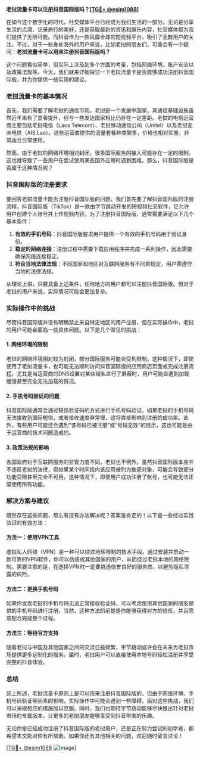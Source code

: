 **老挝流量卡可以注册抖音国际版吗？[[TG💪+ @esim1088](https://t.me/s/esim1088)]**

在如今这个数字化的时代，社交媒体平台已经成为我们生活的一部分。无论是分享生活的点滴、记录旅行的美好，还是获取最新的资讯和娱乐内容，社交媒体都为我们提供了无限可能。而抖音作为一款风靡全球的短视频平台，吸引了无数用户的关注。不过，对于一些身处海外的用户来说，比如老挝的朋友们，可能会有一个疑问：**老挝流量卡可以用来注册抖音国际版吗？**

这个问题看似简单，但实际上涉及到多个方面的考量，包括网络环境、账户安全以及政策法规等。今天，我们就来详细探讨一下老挝流量卡是否能够成功注册抖音国际版，并为你提供一些实用的建议。

### 老挝流量卡的基本情况

首先，我们需要了解老挝的通信市场。老挝是一个发展中国家，其通信基础设施虽然近年来有了显著提升，但与一些发达国家相比仍存在一定差距。老挝的电信运营商主要包括老挝电信（Laos Telecom）、老挝移动通信公司（Unitel）以及老挝亚洲电信（AIS Lao）。这些运营商提供的流量套餐种类繁多，价格也相对实惠，非常适合日常使用。

然而，由于老挝的网络环境相对封闭，很多国际服务的接入可能存在一定的限制。这也就导致了一些用户在尝试使用某些国外应用时遇到困难。那么，抖音国际版是否属于这种情况呢？

### 抖音国际版的注册要求

要回答老挝流量卡能否注册抖音国际版的问题，我们首先要了解抖音国际版的注册流程。抖音国际版（TikTok）是一款由字节跳动开发的短视频社交软件，它允许用户创建个人账号并上传视频内容。为了注册抖音国际版，通常需要满足以下几个基本条件：

1. **有效的手机号码**：抖音国际版要求用户提供一个有效的手机号码用于验证身份。
2. **稳定的网络连接**：注册过程中需要下载应用程序并完成一系列操作，因此需要确保网络连接稳定。
3. **符合当地法律法规**：不同国家和地区对互联网服务有不同的规定，用户需遵守当地的法律法规。

从理论上讲，只要具备上述条件，任何地方的用户都可以注册抖音国际版。但对于老挝的用户来说，实际情况可能会更加复杂。

### 实际操作中的挑战

尽管抖音国际版并没有明确禁止来自特定地区的用户注册，但在实际操作中，老挝的用户可能会面临一些具体问题。以下是几个常见的挑战：

#### 1. 网络环境的限制

老挝的网络环境相对较为封闭，部分国际服务可能会受到限制。这种情况下，即使使用了老挝流量卡，也可能无法顺利访问抖音国际版的应用商店页面或完成注册流程。尤其是当运营商的DNS设置对某些域名进行了屏蔽时，用户可能会遇到加载缓慢甚至完全无法加载的情况。

#### 2. 手机号码验证的问题

抖音国际版通常会通过短信验证码的方式进行手机号码验证。如果老挝的手机号码无法接收到国际短信，或者接收速度非常慢，这将直接影响到注册的成功率。此外，有些用户可能还会遇到“该号码已被注册”或“号码无效”的提示，这也可能是由于运营商的技术问题造成的。

#### 3. 政策法规的影响

各国政府对于互联网服务的监管力度不同，老挝也不例外。虽然抖音国际版本身并不违反老挝的法律，但如果某个时间段内该应用被列为敏感对象，可能会导致部分功能受限甚至完全不可用。这种情况下，即使用户成功注册了账号，也可能无法正常使用所有功能。

### 解决方案与建议

既然存在这些问题，那么有没有办法解决呢？答案是肯定的！以下是一些经过实践验证的有效方法：

#### 方法一：使用VPN工具

虚拟私人网络（VPN）是一种可以绕过地理限制的技术手段。通过安装并启动一款可靠的VPN软件，你可以伪装成其他国家的用户，从而绕过老挝本地的网络限制。需要注意的是，在选择VPN时一定要挑选信誉良好的服务商，以避免隐私泄露的风险。

#### 方法二：更换手机号码

如果你发现老挝的手机号码无法正常接收验证码，可以考虑使用其他国家的朋友提供的手机号码进行注册。当然，这种方法的前提是你能够获得对方的信任，并且愿意配合完成整个过程。

#### 方法三：等待官方支持

随着老挝与中国及其他国家之间的交流日益频繁，字节跳动或许会在未来为老挝市场提供更多定制化的服务。届时，老挝用户可以直接使用本地号码轻松注册并享受完整的抖音体验。

### 总结

综上所述，老挝流量卡原则上是可以用来注册抖音国际版的，但由于网络环境、手机号码验证等因素的影响，实际操作中可能会遇到一些障碍。面对这些挑战，我们可以采取相应的措施加以克服。同时，我们也期待字节跳动能够尽快推出针对老挝市场的专属版本，让更多的老挝朋友能够享受到抖音带来的乐趣。

无论你是已经成功注册了抖音国际版的老挝用户，还是正在努力尝试的初学者，都希望本文能对你有所帮助。如果你还有其他相关的问题，欢迎随时留言讨论！

[[TG💪+ @esim1088](https://t.me/s/esim1088) ![Image](https://i.postimg.cc/4NQfJmqS/Snipaste-2025-05-13-00-14-12.png)]